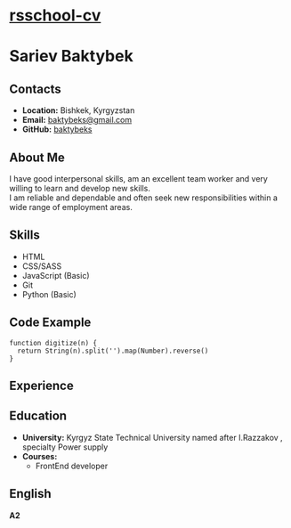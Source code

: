 # __[rsschool-cv](https://Baktybeks.github.io/rsschool-cv/)__

# __Sariev Baktybek__

## __Contacts__
- __Location:__ Bishkek, Kyrgyzstan
- __Email:__ baktybeks@gmail.com
- __GitHub:__ [baktybeks](https://github.com/baktybeks)

## __About Me__
I have good interpersonal skills, am an excellent team worker and very willing to learn and develop new skills.\
I am reliable and dependable and often seek new responsibilities within a wide range of employment areas. 

## __Skills__
- HTML
- CSS/SASS
- JavaScript (Basic)
- Git
- Python (Basic)

## __Code Example__
```
function digitize(n) {
  return String(n).split('').map(Number).reverse()
}
```

## __Experience__

## __Education__ 
- __University:__ Kyrgyz State Technical University named after I.Razzakov , specialty Power supply
- __Courses:__
  - FrontEnd developer

## __English__
__A2__







